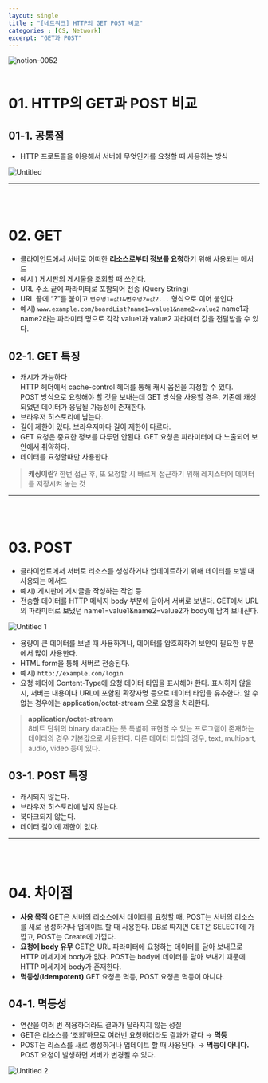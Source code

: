 ```yaml
---
layout: single
title : "[네트워크] HTTP의 GET POST 비교"
categories : [CS, Network]
excerpt: "GET과 POST"
---
```



![notion-0052](https://user-images.githubusercontent.com/72294509/156779798-97b0a189-b936-4795-a1b1-e3fe5e3a3ee1.png)
<br><br>

# 01. HTTP의 GET과 POST 비교

## 01-1. 공통점

- HTTP 프로토콜을 이용해서 서버에 무엇인가를 요청할 때 사용하는 방식

![Untitled](https://user-images.githubusercontent.com/72294509/156779826-8581a551-a328-47ed-93f8-47d534eb1f0d.png)

---

<br><br>

# 02. GET

- 클라이언트에서 서버로 어떠한 **리소스로부터 정보를 요청**하기 위해 사용되는 메서드
- 예시 ) 게시판의 게시물을 조회할 때 쓰인다.
- URL 주소 끝에 파라미터로 포함되어 전송 (Query String)
- URL 끝에 “?”를 붙이고 `변수명1=값1&변수명2=값2...` 형식으로 이어 붙인다.
- 예시) `www.example.com/boardList?name1=value1&name2=value2`
name1과 name2라는 파라미터 명으로 각각 value1과 value2 파라미터 값을 전달받을 수 있다.

## 02-1. GET 특징

- 캐시가 가능하다
<br> HTTP 헤더에서 cache-control 헤더를 통해 캐시 옵션을 지정할 수 있다.
<br> POST 방식으로 요청해야 할 것을 보내는데 GET 방식을 사용할 경우, 기존에 캐싱되었던 데이터가 응답될 가능성이 존재한다.
- 브라우저 히스토리에 남는다.
- 길이 제한이 있다.
브라우저마다 길이 제한이 다르다.
- GET 요청은 중요한 정보를 다루면 안된다.
GET 요청은 파라미터에 다 노출되어 보안에서 취약하다.
- 데이터를 요청할때만 사용한다.

> **캐싱이란**?
한번 접근 후, 또 요청할 시 빠르게 접근하기 위해 레지스터에 데이터를 저장시켜 놓는 것
> 

---
<br><br>

# 03. POST

- 클라이언트에서 서버로 리소스를 생성하거나 업데이트하기 위해 데이터를 보낼 때 사용되는 메서드
- 예시) 게시판에 게시글을 작성하는 작업 등
- 전송할 데이터를 HTTP 메세지 body 부분에 담아서 서버로 보낸다.
GET에서 URL 의 파라미터로 보냈던 name1=value1&name2=value2가 body에 담겨 보내진다.

![Untitled 1](https://user-images.githubusercontent.com/72294509/156779821-78abb076-6f43-467a-bf70-5e881cc67071.png)

- 용량이 큰 데이터를 보낼 때 사용하거나, 데이터를 암호화하여 보안이 필요한 부분에서 많이 사용한다.
- HTML form을 통해 서버로 전송된다.
- 예시) `http://example.com/login`
- 요청 헤더에 Content-Type에 요청 데이터 타입을 표시해야 한다.
표시하지 않을 시, 서버는 내용이나 URL에 포함된 확장자명 등으로 데이터 타입을 유추한다.
알 수 없는 경우에는 application/octet-stream 으로 요청을 처리한다.

> **application/octet-stream**<br>
8비트 단위의 binary data라는 뜻
특별히 표현할 수 있는 프로그램이 존재하는 데이터의 경우 기본값으로 사용한다.
다른 데이터 타입의 경우, text, multipart, audio, video 등이 있다.
> 

## 03-1. POST 특징

- 캐시되지 않는다.
- 브라우저 히스토리에 남지 않는다.
- 북마크되지 않는다.
- 데이터 길이에 제한이 없다.

---
<br><br>

# 04. 차이점

- **사용 목적**
GET은 서버의 리소스에서 데이터를 요청할 때, POST는 서버의 리소스를 새로 생성하거나 업데이트 할 때 사용한다.
DB로 따지면 GET은 SELECT에 가깝고, POST는 Create에 가깝다.
- **요청에 body 유무**
GET은 URL 파라미터에 요청하는 데이터를 담아 보내므로 HTTP 메세지에 body가 없다.
POST는 body에 데이터를 담아 보내기 때문에 HTTP 메세지에 body가 존재한다.
- **멱등성(Idempotent)**
GET 요청은 멱등, POST 요청은 멱등이 아니다.

## 04-1. 멱등성

- 연산을 여러 번 적용하더라도 결과가 달라지지 않는 성질
- GET은 리소스를 ‘조회’하므로 여러번 요청하더라도 결과가 같다 → **멱등**
- POST는 리소스를 새로 생성하거나 업데이트 할 때 사용된다. → **멱등이 아니다.**
POST 요청이 발생하면 서버가 변경될 수 있다.

![Untitled 2](https://user-images.githubusercontent.com/72294509/156779824-8e1563eb-f9d9-485f-aa33-11032458ea72.png)